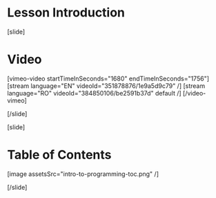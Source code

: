 # Lesson Introduction

[slide]
# Video

[vimeo-video startTimeInSeconds="1680" endTimeInSeconds="1756"]
[stream language="EN" videoId="351878876/1e9a5d9c79"  /]
[stream language="RO" videoId="384850106/be2591b37d" default /]
[/video-vimeo]

[/slide]

[slide]
# Table of Contents

[image assetsSrc="intro-to-programming-toc.png" /]

[/slide]